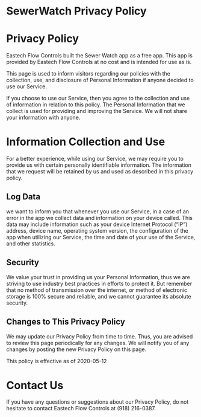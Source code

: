 # SewerWatch Privacy Policy

# Privacy Policy
Eastech Flow Controls built the Sewer Watch app as a free app. This app is provided by Eastech Flow Controls at no cost and is intended for use as is.

This page is used to inform visitors regarding our policies with the collection, use, and disclosure of Personal Information if anyone decided to use our Service.

If you choose to use our Service, then you agree to the collection and use of information in relation to this policy. The Personal Information that we collect is used for providing and improving the Service. We will not share your information with anyone.

# Information Collection and Use

For a better experience, while using our Service, we may require you to provide us with certain personally identifiable information. The information that we request will be retained by us and used as described in this privacy policy.

## Log Data

we want to inform you that whenever you use our Service, in a case of an error in the app we collect data and information on your device called. This data may include information such as your device Internet Protocol (“IP”) address, device name, operating system version, the configuration of the app when utilizing our Service, the time and date of your use of the Service, and other statistics.

## Security

We value your trust in providing us your Personal Information, thus we are striving to use industry best practices in efforts to protect it. But remember that no method of transmission over the internet, or method of electronic storage is 100% secure and reliable, and we cannot guarantee its absolute security.

## Changes to This Privacy Policy

We may update our Privacy Policy from time to time. Thus, you are advised to review this page periodically for any changes. We will notify you of any changes by posting the new Privacy Policy on this page.

This policy is effective as of 2020-05-12

# Contact Us

If you have any questions or suggestions about our Privacy Policy, do not hesitate to contact Eastech Flow Controls at (918) 216-0387.
